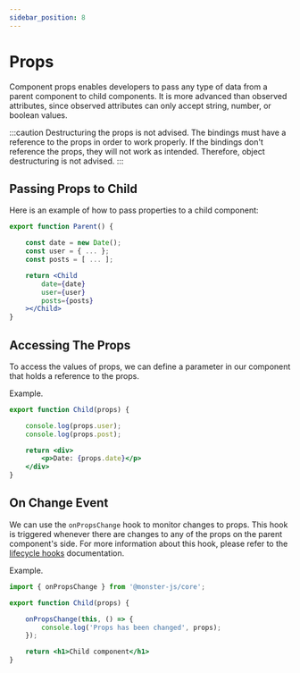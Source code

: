 ```yaml
---
sidebar_position: 8
---
```


# Props

Component props enables developers to pass any type of data from a parent component to child components. It is more advanced than observed attributes, since observed attributes can only accept string, number, or boolean values.

:::caution
Destructuring the props is not advised. The bindings must have a reference to the props in order to work properly. If the bindings don't reference the props, they will not work as intended. Therefore, object destructuring is not advised.
:::

## Passing Props to Child

Here is an example of how to pass properties to a child component:

```jsx
export function Parent() {

    const date = new Date();
    const user = { ... };
    const posts = [ ... ];

    return <Child
        date={date}
        user={user}
        posts={posts}
    ></Child>
}
```

## Accessing The Props

To access the values of props, we can define a parameter in our component that holds a reference to the props.

Example.

```jsx
export function Child(props) {

    console.log(props.user);
    console.log(props.post);

    return <div>
        <p>Date: {props.date}</p>
    </div>
}
```

## On Change Event

We can use the `onPropsChange` hook to monitor changes to props. This hook is triggered whenever there are changes to any of the props on the parent component's side. For more information about this hook, please refer to the [lifecycle hooks](../main-concept/lifecyle-hooks) documentation.

Example.

```jsx
import { onPropsChange } from '@monster-js/core';

export function Child(props) {

    onPropsChange(this, () => {
        console.log('Props has been changed', props);
    });

    return <h1>Child component</h1>
}
```
